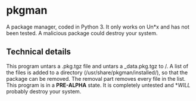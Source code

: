 # pkgman
A package manager, coded in Python 3.
It only works on Un*x and has not been tested. A malicious package could destroy your system.
## Technical details
This program untars a .pkg.tgz file and untars a _data.pkg.tgz to /.
A list of the files is added to a directory (/usr/share/pkgman/installed/), so that the package can be removed.
The removal part removes every file in the list.
This program is in a **PRE-ALPHA** state.
It is completely untested and **WILL* probably destroy your system.
